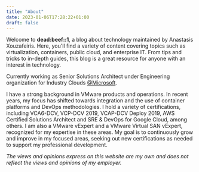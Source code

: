 ```yaml
---
title: "About"
date: 2023-01-06T17:28:22+01:00
draft: false
---
```


Welcome to **dead:beef::1**, a blog about technology maintained by Anastasis Xouzafeiris. Here, you'll find a variety of content covering topics such as virtualization, containers, public cloud, and enterprise IT. From tips and tricks to in-depth guides, this blog is a great resource for anyone with an interest in technology.

Currently working as Senior Solutions Architect under Engineering organization for Industry Clouds [@Microsoft](https://microsoft.com). 

I have a strong background in VMware products and operations. In recent years, my focus has shifted towards integration and the use of container platforms and DevOps methodologies. I hold a variety of certifications, including VCA6-DCV, VCP-DCV 2019, VCAP-DCV Deploy 2019, AWS Certified Solutions Architect and SRE & DevOps for Google Cloud, among others. I am also a VMware vExpert and a VMware Virtual SAN vExpert, recognized for my expertise in these areas. My goal is to continuously grow and improve in my focused areas, seeking out new certifications as needed to support my professional development.

_The views and opinions express on this website are my own and does not reflect the views and opinions of my employer._